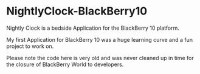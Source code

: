 # NightlyClock-BlackBerry10


Nightly Clock is a bedside Application for the BlackBerry 10 platform.

My first Application for BlackBerry 10 was a huge learning curve and a fun project to work on.


Please note the code here is very old and was never cleaned up in time for the closure of BlackBerry World to developers.
